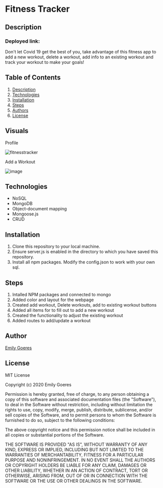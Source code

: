 # Fitness Tracker

## Description
### Deployed link: 
Don't let Covid 19 get the best of you, take advantage of this fitness app to add a new workout, delete a workout, add info to an existing workout and track your workout to make your goals!

## Table of Contents
1. [Description](#-Description)
1. [Technologies](#Technologies)
1. [Installation](#Installation)
1. [Steps](#Steps)
1. [Authors](#Authors)
1. [License](#License)

## Visuals 

Profile

![fitnesstracker](.png)

Add a Workout

![image](.png)



## Technologies 
* NoSQL
* MongoDB
* Object-document mapping
* Mongoose.js
* CRUD

## Installation
1. Clone this repository to your local machine. 
1. Ensure server.js is enabled in the directory to which you have saved this repository. 
1. Install all npm packages. Modify the config.json to work with your own sql.  
    
## Steps
1. Intalled NPM packages and connected to mongo
2. Added color and layout for the webpage
3. Created add workout, Delete workouts, add to existing workout buttons
4. Added all items for to fill out to add a new workout
5. Created the functionality to adjust the existing workout
6. Added routes to add/update a workout

## Author

[Emily Goeres](https://github.com/emilygoeres)

## License 

MIT License

Copyright (c) 2020  Emily Goeres

Permission is hereby granted, free of charge, to any person obtaining a copy of this software and associated documentation files (the "Software"), to deal in the Software without restriction, including without limitation the rights to use, copy, modify, merge, publish, distribute, sublicense, and/or sell copies of the Software, and to permit persons to whom the Software is furnished to do so, subject to the following conditions:

The above copyright notice and this permission notice shall be included in all copies or substantial portions of the Software.

THE SOFTWARE IS PROVIDED "AS IS", WITHOUT WARRANTY OF ANY KIND, EXPRESS OR IMPLIED, INCLUDING BUT NOT LIMITED TO THE WARRANTIES OF MERCHANTABILITY, FITNESS FOR A PARTICULAR PURPOSE AND NONINFRINGEMENT. IN NO EVENT SHALL THE AUTHORS OR COPYRIGHT HOLDERS BE LIABLE FOR ANY CLAIM, DAMAGES OR OTHER LIABILITY, WHETHER IN AN ACTION OF CONTRACT, TORT OR OTHERWISE, ARISING FROM, OUT OF OR IN CONNECTION WITH THE SOFTWARE OR THE USE OR OTHER DEALINGS IN THE SOFTWARE.